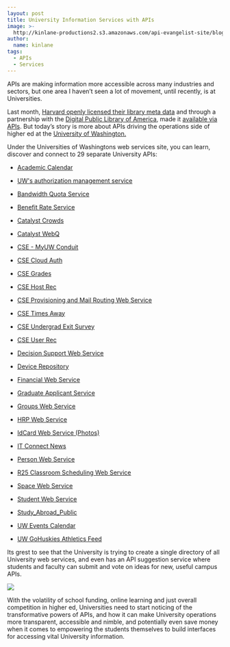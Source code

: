 ```yaml
---
layout: post
title: University Information Services with APIs
image: >-
  http://kinlane-productions2.s3.amazonaws.com/api-evangelist-site/blog/UW-Web-Service-Registry.png
author:
  name: kinlane
tags:
  - APIs
  - Services
---
```

APIs are making information more accessible across many industries and sectors, but one area I haven’t seen a lot of movement, until recently, is at Universities.

Last month, [Harvard openly licensed their library meta data](http://blogs.law.harvard.edu/pamphlet/2012/04/27/the-new-harvard-library-open-metadata-policy/) and through a partnership with the [Digital Public Library of America](http://cyber.law.harvard.edu/research/dpla "Digital Public Library of America"), made it [available via APIs](http://openmetadata.lib.harvard.edu/content/digital-access-scholarship-harvard-dash-dataset). But today’s story is more about APIs driving the operations side of higher ed at the [University of Washington.](http://webservices.washington.edu/ "University of Washington")

Under the Universities of Washingtons web services site, you can learn, discover and connect to 29 separate University APIs:

*   [Academic Calendar](http://webservices.washington.edu/acalendar/)
*   [UW's authorization management service](http://webservices.washington.edu/astra/)
*   [Bandwidth Quota Service](http://webservices.washington.edu/BQS/)
*   [Benefit Rate Service](http://webservices.washington.edu/Benefit/)
*   [Catalyst Crowds](http://webservices.washington.edu/catalyst-crowds/)
*   [Catalyst WebQ](http://webservices.washington.edu/catalyst-webq/)
*   [CSE - MyUW Conduit](http://webservices.washington.edu/cse_my_uw/)
*   [CSE Cloud Auth](http://webservices.washington.edu/cse_cloud_auth/)
*   [CSE Grades](http://webservices.washington.edu/cse_grades/)
*   [CSE Host Rec](http://webservices.washington.edu/cse_host_rec/)
*   [CSE Provisioning and Mail Routing Web Service](http://webservices.washington.edu/clowed/)
*   [CSE Times Away](http://webservices.washington.edu/cse_times_away/)
*   [CSE Undergrad Exit Survey](http://webservices.washington.edu/cse_undergrad_exit/)
*   [CSE User Rec](http://webservices.washington.edu/cse_user_rec/)
*   [Decision Support Web Service](http://webservices.washington.edu/DSWS/)

*   [Device Repository](http://webservices.washington.edu/DevRepo/)
*   [Financial Web Service](http://webservices.washington.edu/FWS/)
*   [Graduate Applicant Service](http://webservices.washington.edu/grad_appl/)
*   [Groups Web Service](http://webservices.washington.edu/groups/)
*   [HRP Web Service](http://webservices.washington.edu/hrpws/)
*   [IdCard Web Service (Photos)](http://webservices.washington.edu/IdCardWS/)
*   [IT Connect News](http://webservices.washington.edu/ITCN/)
*   [Person Web Service](http://webservices.washington.edu/PWS/)
*   [R25 Classroom Scheduling Web Service](http://webservices.washington.edu/R25WS/)
*   [Space Web Service](http://webservices.washington.edu/SpaceWS/)
*   [Student Web Service](http://webservices.washington.edu/sws/)
*   [Study\_Abroad\_Public](http://webservices.washington.edu/Study_Abroad/)
*   [UW Events Calendar](http://webservices.washington.edu/uweventscal/)
*   [UW GoHuskies Athletics Feed](http://webservices.washington.edu/gohuskyfeed/)

Its grest to see that the University is trying to create a single directory of all University web services, and even has an API suggestion service where students and faculty can submit and vote on ideas for new, useful campus APIs.

[![](http://kinlane-productions2.s3.amazonaws.com/api-evangelist/universities/UW-Web-Service-Registry.png)](http://webservices.washington.edu/ "University of Washington")

With the volatility of school funding, online learning and just overall competition in higher ed, Universities need to start noticing of the transformative powers of APIs, and how it can make University operations more transparent, accessible and nimble, and potentially even save money when it comes to empowering the students themselves to build interfaces for accessing vital University information.